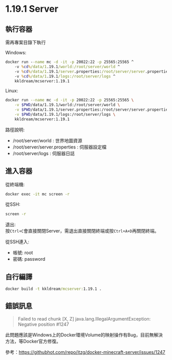 # 1.19.1 Server

## 執行容器

需再專案目錄下執行

Windows:  
```cmd
docker run --name mc -d -it -p 20022:22 -p 25565:25565 ^
    -v %cd%/data/1.19.1/world:/root/server/world ^
    -v %cd%/data/1.19.1/server.properties:/root/server/server.properties ^
    -v %cd%/data/1.19.1/logs:/root/server/logs ^
    kkldream/mcserver:1.19.1
```

Linux:  
```sh
docker run --name mc -d -it -p 20022:22 -p 25565:25565 \
    -v $PWD/data/1.19.1/world:/root/server/world \
    -v $PWD/data/1.19.1/server.properties:/root/server/server.properties \
    -v $PWD/data/1.19.1/logs:/root/server/logs \
    kkldream/mcserver:1.19.1
```

路徑說明:

* /root/server/world : 世界地圖資源
* /root/server/server.properties : 伺服器設定檔
* /root/server/logs : 伺服器日誌

## 進入容器

從終端機:  
```sh
docker exec -it mc screen -r
```

從SSH:  
```sh
screen -r
```

退出:  
按`Ctrl+C`會直接關閉Server，需退出直接關閉終端或按`Ctrl+A+D`再關閉終端。

從SSH連入:    
* 帳號: root
* 密碼: password

## 自行編譯

```cmd
docker build -t kkldream/mcserver:1.19.1 .
```

## 錯誤訊息

> Failed to read chunk [X, Z] java.lang.IllegalArgumentException: Negative position #1247

此問題應該是Windows上的Docker環境Volume的映射操作有Bug，目前無解決方法，等Docker官方修復。

參考：https://githubhot.com/repo/itzg/docker-minecraft-server/issues/1247